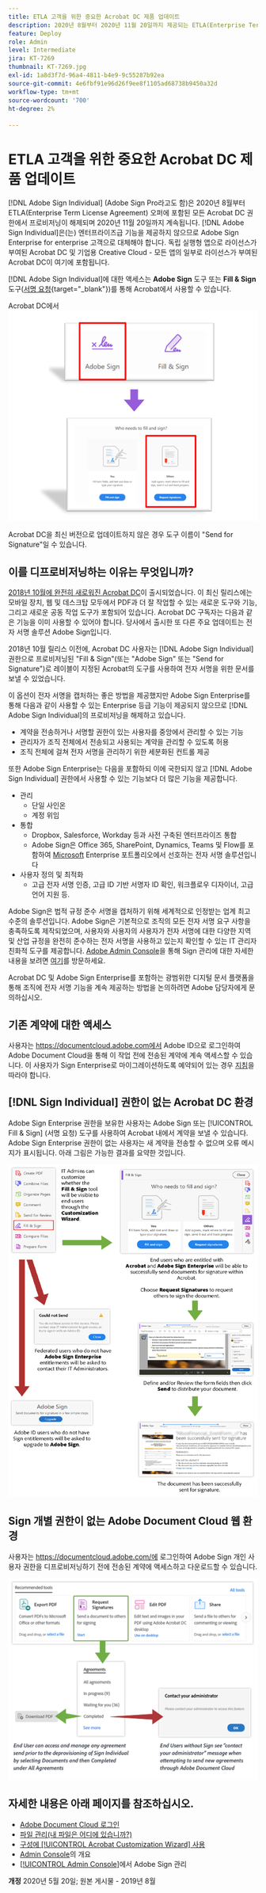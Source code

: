 ```yaml
---
title: ETLA 고객을 위한 중요한 Acrobat DC 제품 업데이트
description: 2020년 8월부터 2020년 11월 20일까지 제공되는 ETLA(Enterprise Term License Agreement) 오퍼에 포함된 Acrobat DC 권한에 대한 중요한 변경 사항에 대해 알아봅니다
feature: Deploy
role: Admin
level: Intermediate
jira: KT-7269
thumbnail: KT-7269.jpg
exl-id: 1a8d3f7d-96a4-4811-b4e9-9c55287b92ea
source-git-commit: 4e6fbf91e96d26f9ee8f1105ad68738b9450a32d
workflow-type: tm+mt
source-wordcount: '700'
ht-degree: 2%

---
```


# ETLA 고객을 위한 중요한 Acrobat DC 제품 업데이트

[!DNL Adobe Sign Individual] (Adobe Sign Pro라고도 함)은 2020년 8월부터 ETLA(Enterprise Term License Agreement) 오퍼에 포함된 모든 Acrobat DC 권한에서 프로비저닝이 해제되며 2020년 11월 20일까지 계속됩니다. [!DNL Adobe Sign Individual]은(는) 엔터프라이즈급 기능을 제공하지 않으므로 Adobe Sign Enterprise for enterprise 고객으로 대체해야 합니다. 독립 실행형 앱으로 라이선스가 부여된 Acrobat DC 및 기업용 Creative Cloud - 모든 앱의 일부로 라이선스가 부여된 Acrobat DC이 여기에 포함됩니다.

[!DNL Adobe Sign Individual]에 대한 액세스는 **Adobe Sign** 도구 또는 **Fill &amp; Sign** 도구([서명 요청](https://www.adobe.com/kr/acrobat/online/request-signature.html){target="_blank"})를 통해 Acrobat에서 사용할 수 있습니다.

Acrobat DC에서 ![[!DNL Adobe Sign Individual] 액세스](../assets/Deploy_SignEntitle1.png)

Acrobat DC을 최신 버전으로 업데이트하지 않은 경우 도구 이름이 &quot;Send for Signature&quot;일 수 있습니다.

## 이를 디프로비저닝하는 이유는 무엇입니까?

[2018년 10월에 완전히 새로워진 Acrobat DC](https://news.adobe.com/news/news-details/2018/Adobe-Redefines-What-Is-Possible-With-PDF-With-All-New-Acrobat-DC)이 출시되었습니다. 이 최신 릴리스에는 모바일 장치, 웹 및 데스크탑 모두에서 PDF과 더 잘 작업할 수 있는 새로운 도구와 기능, 그리고 새로운 공동 작업 도구가 포함되어 있습니다. Acrobat DC 구독자는 다음과 같은 기능을 이미 사용할 수 있어야 합니다. 당사에서 출시한 또 다른 주요 업데이트는 전자 서명 솔루션 Adobe Sign입니다.

2018년 10월 릴리스 이전에, Acrobat DC 사용자는 [!DNL Adobe Sign Individual] 권한으로 프로비저닝된 &quot;Fill &amp; Sign&quot;(또는 &quot;Adobe Sign&quot; 또는 &quot;Send for Signature&quot;)로 레이블이 지정된 Acrobat의 도구를 사용하여 전자 서명을 위한 문서를 보낼 수 있었습니다.

이 옵션이 전자 서명을 캡처하는 좋은 방법을 제공했지만 Adobe Sign Enterprise를 통해 다음과 같이 사용할 수 있는 Enterprise 등급 기능이 제공되지 않으므로 [!DNL Adobe Sign Individual]의 프로비저닝을 해제하고 있습니다.

* 계약을 전송하거나 서명할 권한이 있는 사용자를 중앙에서 관리할 수 있는 기능
* 관리자가 조직 전체에서 전송되고 사용되는 계약을 관리할 수 있도록 허용
* 조직 전체에 걸쳐 전자 서명을 관리하기 위한 세분화된 컨트롤 제공

또한 Adobe Sign Enterprise는 다음을 포함하되 이에 국한되지 않고 [!DNL Adobe Sign Individual] 권한에서 사용할 수 있는 기능보다 더 많은 기능을 제공합니다.

* 관리
   * 단일 사인온
   * 계정 위임
* 통합
   * Dropbox, Salesforce, Workday 등과 사전 구축된 엔터프라이즈 통합
   * Adobe Sign은 Office 365, SharePoint, Dynamics, Teams 및 Flow를 포함하여 [Microsoft](https://acrobat.adobe.com/us/en/business/integrations/microsoft.html) Enterprise 포트폴리오에서 선호하는 전자 서명 솔루션입니다
* 사용자 정의 및 최적화
   * 고급 전자 서명 인증, 고급 ID 기반 서명자 ID 확인, 워크플로우 디자이너, 고급 언어 지원 등.

Adobe Sign은 법적 규정 준수 서명을 캡처하기 위해 세계적으로 인정받는 업계 최고 수준의 솔루션입니다. Adobe Sign은 기본적으로 조직의 모든 전자 서명 요구 사항을 충족하도록 제작되었으며, 사용자와 사용자의 사용자가 전자 서명에 대한 다양한 지역 및 산업 규정을 완전히 준수하는 전자 서명을 사용하고 있는지 확인할 수 있는 IT 관리자 친화적 도구를 제공합니다. [Adobe Admin Console](https://helpx.adobe.com/kr/enterprise/using/admin-console.html)을 통해 Sign 관리에 대한 자세한 내용을 보려면 [여기](https://helpx.adobe.com/kr/enterprise/using/adobe-sign-for-enterprise.html)를 방문하세요.

Acrobat DC 및 Adobe Sign Enterprise를 포함하는 광범위한 디지털 문서 플랫폼을 통해 조직에 전자 서명 기능을 계속 제공하는 방법을 논의하려면 Adobe 담당자에게 문의하십시오.

## 기존 계약에 대한 액세스

사용자는 https://documentcloud.adobe.com에서 Adobe ID으로 로그인하여 Adobe Document Cloud을 통해 이 작업 전에 전송된 계약에 계속 액세스할 수 있습니다. 이 사용자가 Sign Enterprise로 마이그레이션하도록 예약되어 있는 경우 [지침](https://helpx.adobe.com/kr/sign/kb/how-to-download-signed-documents---adobe-sign.html)을 따라야 합니다.

## [!DNL Sign Individual] 권한이 없는 Acrobat DC 환경

Adobe Sign Enterprise 권한을 보유한 사용자는 Adobe Sign 또는 [!UICONTROL Fill &amp; Sign] (서명 요청) 도구를 사용하여 Acrobat 내에서 계약을 보낼 수 있습니다.
Adobe Sign Enterprise 권한이 없는 사용자는 새 계약을 전송할 수 없으며 오류 메시지가 표시됩니다. 아래 그림은 가능한 결과를 요약한 것입니다.

![Acrobat DC 경험에 대한 오류 메시지](../assets/Deploy_SignEntitle2.png)

## Sign 개별 권한이 없는 Adobe Document Cloud 웹 환경

사용자는 https://documentcloud.adobe.com/에 로그인하여 Adobe Sign 개인 사용자 권한을 디프로비저닝하기 전에 전송된 계약에 액세스하고 다운로드할 수 있습니다.

![Document Cloud 웹 경험에 대한 오류 메시지](../assets/Deploy_SignEntitle3.png)

## 자세한 내용은 아래 페이지를 참조하십시오.

* [Adobe Document Cloud 로그인](https://helpx.adobe.com/document-cloud/help/sign-in.html)
* [파일 관리(내 파일은 어디에 있습니까?)](https://helpx.adobe.com/document-cloud/help/manage-files.html)
* [구성에 [!UICONTROL Acrobat Customization Wizard] 사용](https://www.adobe.com/devnet-docs/acrobatetk/tools/Wizard/WizardDC/index.html)
* [Admin Console](https://helpx.adobe.com/kr/enterprise/using/admin-console.html)의 개요
* [[!UICONTROL Admin Console]](https://helpx.adobe.com/kr/enterprise/using/adobe-sign-for-enterprise.html)에서 Adobe Sign 관리

**개정** 2020년 5월 20일; 원본 게시물 - 2019년 8월
